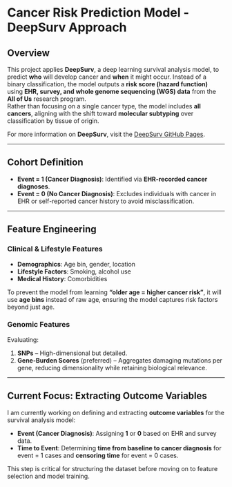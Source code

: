 # **Cancer Risk Prediction Model - DeepSurv Approach**

## **Overview**
This project applies **DeepSurv**, a deep learning survival analysis model, to predict **who** will develop cancer and **when** it might occur. Instead of a binary classification, the model outputs a **risk score (hazard function)** using **EHR, survey, and whole genome sequencing (WGS) data** from the **All of Us** research program.  
Rather than focusing on a single cancer type, the model includes **all cancers**, aligning with the shift toward **molecular subtyping** over classification by tissue of origin.

For more information on **DeepSurv**, visit the [DeepSurv GitHub Pages](https://humboldt-wi.github.io/blog/research/information_systems_1920/group2_survivalanalysis/).

---

## **Cohort Definition**
- **Event = 1 (Cancer Diagnosis)**: Identified via **EHR-recorded cancer diagnoses**.
- **Event = 0 (No Cancer Diagnosis)**: Excludes individuals with cancer in EHR or self-reported cancer history to avoid misclassification.

---

## **Feature Engineering**
### **Clinical & Lifestyle Features**
- **Demographics**: Age bin, gender, location  
- **Lifestyle Factors**: Smoking, alcohol use  
- **Medical History**: Comorbidities  

To prevent the model from learning **“older age = higher cancer risk”**, it will use **age bins** instead of raw age, ensuring the model captures risk factors beyond just age.

### **Genomic Features**
Evaluating:
1. **SNPs** – High-dimensional but detailed.  
2. **Gene-Burden Scores** (preferred) – Aggregates damaging mutations per gene, reducing dimensionality while retaining biological relevance.  

---

## **Current Focus: Extracting Outcome Variables**
I am currently working on defining and extracting **outcome variables** for the survival analysis model:
- **Event (Cancer Diagnosis)**: Assigning **1** or **0** based on EHR and survey data.  
- **Time to Event**: Determining **time from baseline to cancer diagnosis** for event = 1 cases and **censoring time** for event = 0 cases.  

This step is critical for structuring the dataset before moving on to feature selection and model training.

